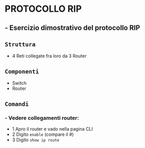 # PROTOCOLLO RIP
## - Esercizio dimostrativo del protocollo RIP
## `Struttura`
- 4 Reti collegate fra loro da 3 Router
## `Componenti`
- Switch
- Router
## `Comandi`
### - Vedere collegamenti router:
  - 1 Apro il router e vado nella pagina CLI
  - 2 Digito `enable` (compare  il #)
  - 3 Digito `show ip route`
